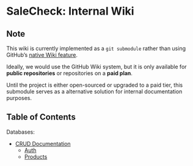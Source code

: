 # SaleCheck: Internal Wiki

## Note
This wiki is currently implemented as a `git submodule` rather than using GitHub’s [native Wiki feature](https://docs.github.com/en/communities/documenting-your-project-with-wikis/adding-or-editing-wiki-pages).

Ideally, we would use the GitHub Wiki system, but it is only available for **public repositories** or repositories on a **paid plan**.

Until the project is either open-sourced or upgraded to a paid tier, this submodule serves as a alternative solution for internal documentation purposes.

## Table of Contents
Databases:
- [CRUD Documentation](pages/CRUD.md)
  - [Auth](pages/CRUD.md#Auth)
  - [Products](pages/CRUD.md#Products)